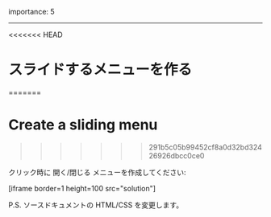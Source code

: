 importance: 5

---

<<<<<<< HEAD
# スライドするメニューを作る
=======
# Create a sliding menu
>>>>>>> 291b5c05b99452cf8a0d32bd32426926dbcc0ce0

クリック時に 開く/閉じる メニューを作成してください:

[iframe border=1 height=100 src="solution"]

P.S. ソースドキュメントの HTML/CSS を変更します。
